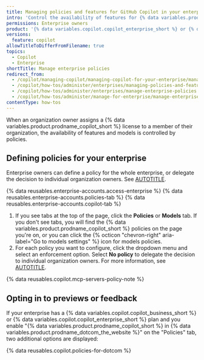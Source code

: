 ```yaml
---
title: Managing policies and features for GitHub Copilot in your enterprise
intro: 'Control the availability of features for {% data variables.product.prodname_copilot %} in your enterprise using policies.'
permissions: Enterprise owners
product: '{% data variables.copilot.copilot_enterprise_short %} or {% data variables.copilot.copilot_business_short %}'
versions:
  feature: copilot
allowTitleToDifferFromFilename: true
topics:
  - Copilot
  - Enterprise
shortTitle: Manage enterprise policies
redirect_from:
  - /copilot/managing-copilot/managing-copilot-for-your-enterprise/managing-policies-and-features-for-copilot-in-your-enterprise
  - /copilot/how-tos/administer/enterprises/managing-policies-and-features-for-copilot-in-your-enterprise
  - /copilot/how-tos/administer/enterprises/manage-enterprise-policies
  - /copilot/how-tos/administer/manage-for-enterprise/manage-enterprise-policies
contentType: how-tos
---
```


When an organization owner assigns a {% data variables.product.prodname_copilot_short %} license to a member of their organization, the availability of features and models is controlled by policies.

## Defining policies for your enterprise

Enterprise owners can define a policy for the whole enterprise, or delegate the decision to individual organization owners. See [AUTOTITLE](/copilot/concepts/policies).

<!-- expires 2025-10-20 -->
<!-- Temporarily documents the old and new UI for direct Copilot licensing -->
<!-- Will be addressed by Driver team once the rollout is complete, docs issue 18525 -->

{% data reusables.enterprise-accounts.access-enterprise %}
{% data reusables.enterprise-accounts.policies-tab %}
{% data reusables.enterprise-accounts.copilot-tab %}
1. If you see tabs at the top of the page, click the **Policies** or **Models** tab. If you don't see tabs, you will find the {% data variables.product.prodname_copilot_short %} policies on the page you're on, or you can click the {% octicon "chevron-right" aria-label="Go to models settings" %} icon for models policies.
1. For each policy you want to configure, click the dropdown menu and select an enforcement option. Select **No policy** to delegate the decision to individual organization owners. For more information, see [AUTOTITLE](/copilot/reference/feature-availability-enterprise).

<!-- end expires 2025-10-20 -->

{% data reusables.copilot.mcp-servers-policy-note %}

## Opting in to previews or feedback

If your enterprise has a {% data variables.copilot.copilot_business_short %} or {% data variables.copilot.copilot_enterprise_short %} plan and you enable "{% data variables.product.prodname_copilot_short %} in {% data variables.product.prodname_dotcom_the_website %}" on the "Policies" tab, two additional options are displayed:

  {% data reusables.copilot.policies-for-dotcom %}
